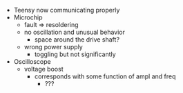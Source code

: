 - Teensy now communicating properly
- Microchip
	- fault => resoldering
	- no oscillation and unusual behavior
		- space around the drive shaft?
	- wrong power supply
		- toggling but not significantly
- Oscilloscope
	- voltage boost
		- corresponds with some function of ampl and freq 
			- ???